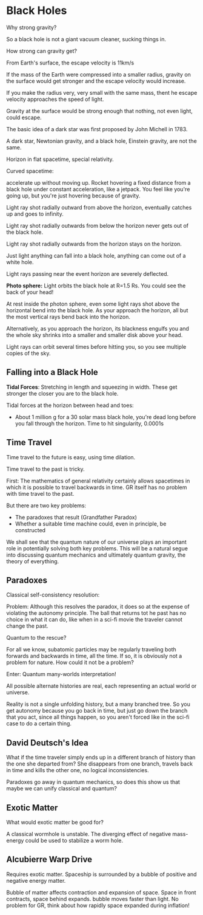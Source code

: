 # Black Holes

Why strong gravity?

So a black hole is not a giant vacuum cleaner, sucking things in.

How strong can gravity get?

From Earth's surface, the escape velocity is 11km/s

If the mass of the Earth were compressed into a smaller radius, gravity on the surface would get stronger and the escape velocity would increase.

If you make the radius very, very small with the same mass, thent he escape velocity approaches the speed of light.

Gravity at the surface would be strong enough that nothing, not even light, could escape.

The basic idea of a dark star was first proposed by John Michell in 1783.

A dark star, Newtonian gravity, and a black hole, Einstein gravity, are not the same.

Horizon in flat spacetime, special relativity.

Curved spacetime:

accelerate up without moving up. Rocket hovering a fixed distance from a black hole under constant acceleration, like a jetpack. You feel like you're going up, but you're just hovering because of gravity.

Light ray shot radially outward from above the horizon, eventually catches up and goes to infinity.

Light ray shot radially outwards from below the horizon never gets out of the black hole.

Light ray shot radially outwards from the horizon stays on the horizon.

Just light anything can fall into a black hole, anything can come out of a white hole.

Light rays passing near the event horizon are severely deflected.

**Photo sphere:** Light orbits the black hole at R=1.5 Rs. You could see the back of your head!

At rest inside the photon sphere, even some light rays shot above the horizontal bend into the black hole. As your approach the horizon, all but the most vertical rays bend back into the horizon.

Alternatively, as you approach the horizon, its blackness engulfs you and the whole sky shrinks into a smaller and smaller disk above your head.

Light rays can orbit several times before hitting you, so you see multiple copies of the sky.

## Falling into a Black Hole

**Tidal Forces**: Stretching in length and squeezing in width. These get stronger the closer you are to the black hole.

Tidal forces at the horizon between head and toes:

* About 1 million g for a 30 solar mass black hole, you're dead long before you fall through the horizon. Time to hit singularity, 0.0001s

## Time Travel

Time travel to the future is easy, using time dilation.

Time travel to the past is tricky.

First: The mathematics of general relativity certainly allows spacetimes in which it is possible to travel backwards in time. GR itself has no problem with time travel to the past.

But there are two key problems:

* The paradoxes that result (Grandfather Paradox)
* Whether a suitable time machine could, even in principle, be constructed

We shall see that the quantum nature of our universe plays an important role in potentially solving both key problems. This will be a natural segue into discussing quantum mechanics and ultimately quantum gravity, the theory of everything.

## Paradoxes

Classical self-consistency resolution:

Problem: Although this resolves the paradox, it does so at the expense of violating the autonomy principle. The ball that returns tot he past has no choice in what it can do, like when in a sci-fi movie the traveler cannot change the past.

Quantum to the rescue?

For all we know, subatomic particles may be regularly traveling both forwards and backwards in time, all the time. If so, it is obviously not a problem for nature. How could it not be a problem?

Enter: Quantum many-worlds interpretation!

All possible alternate histories are real, each representing an actual world or universe.

Reality is not a single unfolding history, but a many branched tree. So you get autonomy because you go back in time, but just go down the branch that you act, since all things happen, so you aren't forced like in the sci-fi case to do a certain thing.

## David Deutsch's Idea

What if the time traveler simply ends up in a different branch of history than the one she departed from? She disappears from one branch, travels back in time and kills the other one, no logical inconsistencies.

Paradoxes go away in quantum mechanics, so does this show us that maybe we can unify classical and quantum?

## Exotic Matter

What would exotic matter be good for?

A classical wormhole is unstable. The diverging effect of negative mass-energy could be used to stabilize a worm hole.

## Alcubierre Warp Drive

Requires exotic matter. Spaceship is surrounded by a bubble of positive and negative energy matter.

Bubble of matter affects contraction and expansion of space. Space in front contracts, space behind expands. bubble moves faster than light. No problem for GR, think about how rapidly space expanded during inflation!
